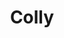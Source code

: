 ---
git: https://github.com/gocolly/colly
logohandle: go-colly
sort: colly
title: Colly
website: https://go-colly.org/
---